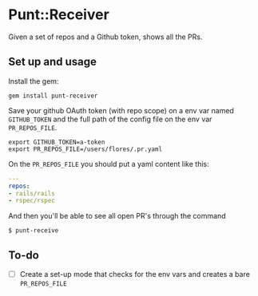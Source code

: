 # Punt::Receiver

Given a set of repos and a Github token, shows all the PRs.

## Set up and usage

Install the gem:

```
gem install punt-receiver
```

Save your github OAuth token (with repo scope) on a env var named `GITHUB_TOKEN` and the full path of the config file on the env var `PR_REPOS_FILE`.

```
export GITHUB_TOKEN=a-token
export PR_REPOS_FILE=/users/flores/.pr.yaml
```

On the `PR_REPOS_FILE` you should put a yaml content like this:

```yaml
---
repos:
- rails/rails
- rspec/rspec
```

And then you'll be able to see all open PR's through the command

```
$ punt-receive
```

## To-do ##

- [ ] Create a set-up mode that checks for the env vars and creates a bare `PR_REPOS_FILE`
